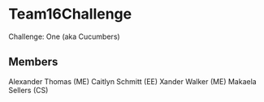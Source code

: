 # Team16Challenge
  Challenge: One (aka Cucumbers)
  
## Members
  Alexander Thomas (ME)
  Caitlyn Schmitt (EE)
  Xander Walker (ME)
  Makaela Sellers (CS)

